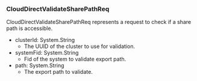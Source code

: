 ### CloudDirectValidateSharePathReq
CloudDirectValidateSharePathReq represents a request to check if a share path is accessible.

- clusterId: System.String
  - The UUID of the cluster to use for validation.
- systemFid: System.String
  - Fid of the system to validate export path.
- path: System.String
  - The export path to validate.
